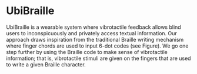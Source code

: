 UbiBraille
==========

UbiBraille is a wearable system where vibrotactile feedback allows blind users to inconspicuously and privately access textual information. Our approach draws inspiration from the traditional Braille writing mechanism where finger chords are used to input 6-dot codes (see Figure). We go one step further by using the Braille code to make sense of vibrotactile information; that is, vibrotactile stimuli are given on the fingers that are used to write a given Braille character.
